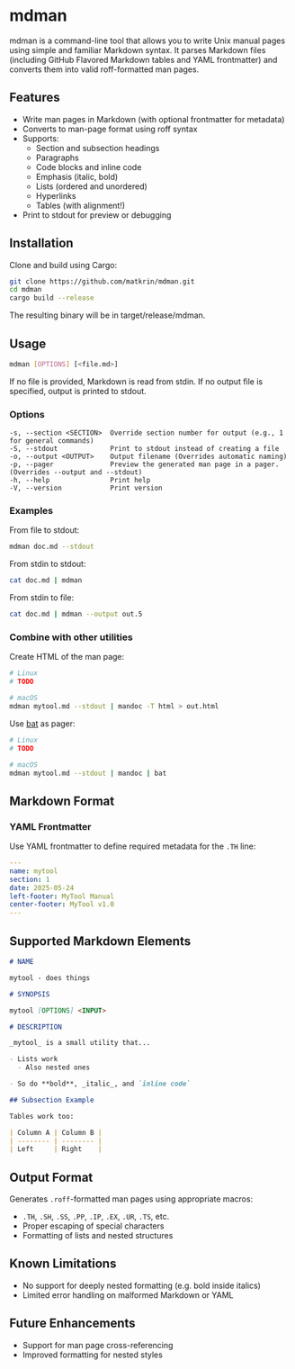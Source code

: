 # mdman

mdman is a command-line tool that allows you to write Unix manual pages using
simple and familiar Markdown syntax. It parses Markdown files (including GitHub
Flavored Markdown tables and YAML frontmatter) and converts them into valid
roff-formatted man pages.

## Features

- Write man pages in Markdown (with optional frontmatter for metadata)
- Converts to man-page format using roff syntax
- Supports:
  - Section and subsection headings
  - Paragraphs
  - Code blocks and inline code
  - Emphasis (italic, bold)
  - Lists (ordered and unordered)
  - Hyperlinks
  - Tables (with alignment!)
- Print to stdout for preview or debugging

## Installation

Clone and build using Cargo:

```sh
git clone https://github.com/matkrin/mdman.git
cd mdman
cargo build --release
```

The resulting binary will be in target/release/mdman.

## Usage

```sh
mdman [OPTIONS] [<file.md>]
```

If no file is provided, Markdown is read from stdin. If no output file is
specified, output is printed to stdout.

### Options

```
-s, --section <SECTION>  Override section number for output (e.g., 1 for general commands)
-S, --stdout             Print to stdout instead of creating a file
-o, --output <OUTPUT>    Output filename (Overrides automatic naming)
-p, --pager              Preview the generated man page in a pager. (Overrides --output and --stdout)
-h, --help               Print help
-V, --version            Print version
```

### Examples

From file to stdout:

```sh
mdman doc.md --stdout
```

From stdin to stdout:

```sh
cat doc.md | mdman
```

From stdin to file:

```sh
cat doc.md | mdman --output out.5
```

### Combine with other utilities

Create HTML of the man page:

```sh
# Linux
# TODO

# macOS
mdman mytool.md --stdout | mandoc -T html > out.html
```

Use [bat](https://github.com/sharkdp/bat) as pager:

```sh
# Linux
# TODO

# macOS
mdman mytool.md --stdout | mandoc | bat
```

## Markdown Format

### YAML Frontmatter

Use YAML frontmatter to define required metadata for the `.TH` line:

```yaml
---
name: mytool
section: 1
date: 2025-05-24
left-footer: MyTool Manual
center-footer: MyTool v1.0
---
```

## Supported Markdown Elements

```markdown
# NAME

mytool - does things

# SYNOPSIS

mytool [OPTIONS] <INPUT>

# DESCRIPTION

_mytool_ is a small utility that...

- Lists work
  - Also nested ones

- So do **bold**, _italic_, and `inline code`

## Subsection Example

Tables work too:

| Column A | Column B |
| -------- | -------- |
| Left     | Right    |
```

## Output Format

Generates `.roff`-formatted man pages using appropriate macros:

- `.TH`, `.SH`, `.SS`, `.PP`, `.IP`, `.EX`, `.UR`, `.TS`, etc.
- Proper escaping of special characters
- Formatting of lists and nested structures

## Known Limitations

- No support for deeply nested formatting (e.g. bold inside italics)
- Limited error handling on malformed Markdown or YAML

## Future Enhancements

- Support for man page cross-referencing
- Improved formatting for nested styles
